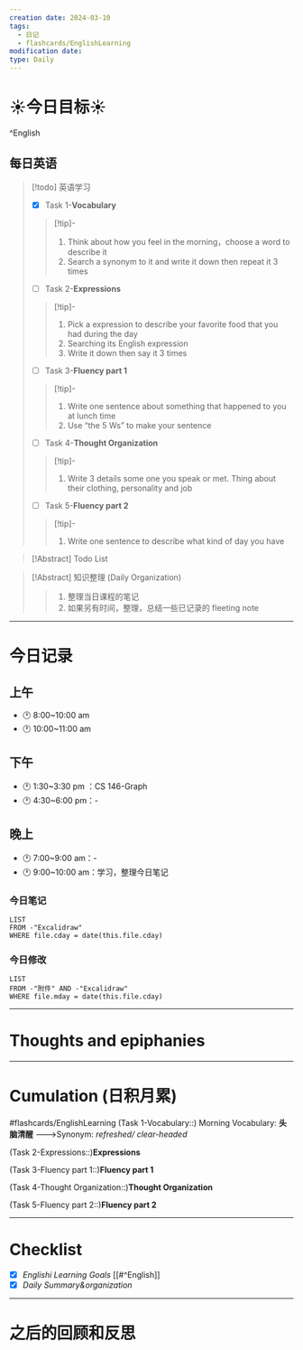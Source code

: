 ```yaml
---
creation date: 2024-03-10
tags:
  - 日记
  - flashcards/EnglishLearning
modification date: 
type: Daily
---
```


# ☀今日目标☀
^English
## 每日英语
> [!todo] 英语学习
> - [x]  Task 1-**Vocabulary**
> >[!tip]- 
> >	1. Think about how you feel in the morning，choose a word to describe it
> >	2. Search a synonym to it and write it down then repeat it 3 times
> - [ ]  Task 2-**Expressions**
> >[!tip]-
> >	1. Pick a expression to describe your favorite food that you had during the day
> >	2. Searching its English expression
> >	3. Write it down then say it 3 times
> - [ ] Task 3-**Fluency part 1**
> > [!tip]-
> >	1. Write one sentence about something that happened to you at lunch time
> >	2. Use “the 5 Ws”  to make your sentence
> - [ ] Task 4-**Thought Organization**
> > [!tip]-
> >	1. Write 3 details some one you speak or met. Thing about their clothing, personality and job
> - [ ] Task 5-**Fluency part 2**
> > [!tip]-
> >	1. Write one sentence to describe what kind of day you have

>[!Abstract] Todo List
>>

>[!Abstract] 知识整理 (Daily Organization)
>>1. 整理当日课程的笔记 
>> 2. 如果另有时间，整理，总结一些已记录的 fleeting note

---
# 今日记录
## 上午
- 🕐 8:00~10:00 am
- 🕐 10:00~11:00 am
## 下午
- 🕐 1:30~3:30 pm ：CS 146-Graph
- 🕐 4:30~6:00 pm：-
## 晚上
- 🕐 7:00~9:00 am：-
- 🕐 9:00~10:00 am：学习，整理今日笔记
### 今日笔记
```dataview
LIST 
FROM -"Excalidraw"
WHERE file.cday = date(this.file.cday)
```
### 今日修改
```dataview
LIST 
FROM -"附件" AND -"Excalidraw"
WHERE file.mday = date(this.file.cday) 
```

---
# Thoughts and epiphanies

---
# Cumulation (日积月累)
#flashcards/EnglishLearning
(Task 1-Vocabulary::) Morning Vocabulary: **头脑清醒** --->Synonym: *refreshed/ clear-headed*
<!--SR:!2024-09-25,8,210-->

(Task 2-Expressions::)**Expressions**

(Task 3-Fluency part 1::)**Fluency part 1**

(Task 4-Thought Organization::)**Thought Organization**

(Task 5-Fluency part 2::)**Fluency part 2**

---
# Checklist
- [x] *Englishi Learning Goals* [[#^English]]
- [x] *Daily Summary&organization*
---
# 之后的回顾和反思